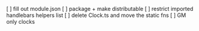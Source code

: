 [ ] fill out module.json
[ ] package + make distributable
[ ] restrict imported handlebars helpers list
[ ] delete Clock.ts and move the static fns
[ ] GM only clocks